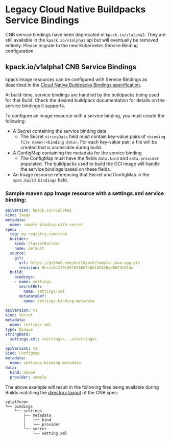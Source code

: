# Legacy Cloud Native Buildpacks Service Bindings

CNB service bindings have been deprecated in `kpack.io/v1alpha2`. They are still available in the `kpack.io/v1alpha1` api but will eventually be removed entirely. Please migrate to the new Kubernetes Service Binding configuration.

## kpack.io/v1alpha1 CNB Service Bindings

kpack image resources can be configured with Service Bindings as described in the [Cloud Native Buildpacks Bindings specification](https://github.com/buildpacks/spec/blob/adbc70f5672e474e984b77921c708e1475e163c1/extensions/bindings.md).

At build-time, service bindings are handled by the buildpacks being used for that Build. Check the desired buildpack documentation for details on the service bindings it supports.

To configure an image resource with a service binding, you must create the following:

* A Secret containing the service binding data
  * The Secret `stringData` field must contain key-value pairs of `<binding file name>:<binding data>`. For each key-value pair, a file will be created that is accessible during build.
* A ConfigMap containing the metadata for the service binding
  * The ConfigMap must have the fields `data.kind` and `data.provider` populated. The buildpacks used to build the OCI image will handle the service bindings based on these fields.
* An Image resource referencing that Secret and ConfigMap in the `spec.build.bindings` field.

### Sample maven app Image resource with a settings.xml service binding:

```yaml
apiVersion: kpack.io/v1alpha1
kind: Image
metadata:
  name: sample-binding-with-secret
spec:
  tag: my-registry.com/repo
  builder:
    kind: ClusterBuilder
    name: default
  source:
    git:
      url: https://github.com/buildpack/sample-java-app.git
      revision: 0eccc6c2f01d9f055087ebbf03526ed0623e014a
  build:
    bindings:
    - name: settings
      secretRef:
        name: settings-xml
   	  metadataRef:
   	    name: settings-binding-metadata
---
apiVersion: v1
kind: Secret
metadata:
  name: settings-xml
type: Opaque
stringData:
  settings.xml: <settings>...</settings>
---
apiVersion: v1
kind: ConfigMap
metadata:
  name: settings-binding-metadata
data:
  kind: maven
  provider: sample
```

The above example will result in the following files being available during Builds matching the [directory layout](https://github.com/buildpacks/spec/blob/adbc70f5672e474e984b77921c708e1475e163c1/extensions/bindings.md#example-directory-structure) of the CNB spec:

```plain
<platform>
└── bindings
    └── settings
        ├── metadata
        │   ├── kind
        │   └── provider
        └── secret
            └── setting.xml
```
